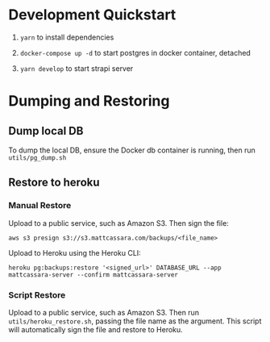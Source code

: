 # Development Quickstart

1. `yarn` to install dependencies

2. `docker-compose up -d` to start postgres in docker container, detached

3. `yarn develop` to start strapi server

# Dumping and Restoring

## Dump local DB

To dump the local DB, ensure the Docker db container is running, then run `utils/pg_dump.sh`

## Restore to heroku

### Manual Restore

Upload to a public service, such as Amazon S3. Then sign the file:

`aws s3 presign s3://s3.mattcassara.com/backups/<file_name>`

Upload to Heroku using the Heroku CLI:

`heroku pg:backups:restore '<signed_url>' DATABASE_URL --app mattcassara-server --confirm mattcassara-server`

### Script Restore

Upload to a public service, such as Amazon S3. Then run `utils/heroku_restore.sh`, passing the file name as the argument. This script will automatically sign the file and restore to Heroku.
